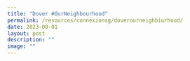 ```yaml
---
title: "Dover #OurNeighbourhood"
permalink: /resources/connexionsg/doverourneighbiurhood/
date: 2023-08-01
layout: post
description: ""
image: ""
---
```

